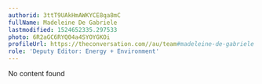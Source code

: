```yaml
---
authorid: 3ttT9UAkHmAWKYCE8qa8mC
fullName: Madeleine De Gabriele
lastmodified: 1524652335.297533
photo: 6R2aGC6RYQ04a4SYOYGKOi
profileUrl: https://theconversation.com//au/team#madeleine-de-gabriele
role: 'Deputy Editor: Energy + Environment'
---
```

No content found